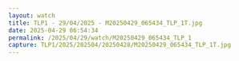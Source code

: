 ```yaml
---
layout: watch
title: TLP1 - 29/04/2025 - M20250429_065434_TLP_1T.jpg
date: 2025-04-29 06:54:34
permalink: /2025/04/29/watch/M20250429_065434_TLP_1
capture: TLP1/2025/202504/20250428/M20250429_065434_TLP_1T.jpg
---
```

